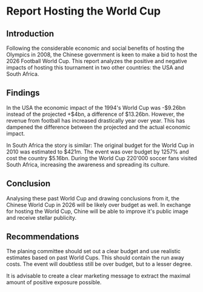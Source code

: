 # Report Hosting the World Cup

## Introduction

Following the considerable economic and social benefits of hosting the Olympics in 2008, the Chinese
government is keen to make a bid to host the 2026 Football World Cup. This report analyzes the positive
and negative impacts of hosting this tournament in two other countries: the USA and South Africa.

## Findings

In the USA the economic impact of the 1994's World Cup was -\$9.26bn instead of the projected +\$4bn, a difference of \$13.26bn. However, the revenue from football has increased drastically year over year. This has dampened the difference between the projected and the actual economic impact.

In South Africa the story is similar: The original budget for the World Cup in 2010 was estimated to \$421m. The event was over budget by 1257% and cost the country \$5.16bn. During the World Cup 220'000 soccer fans visited South Africa, increasing the awareness and spreading its culture.

## Conclusion

Analysing these past World Cup and drawing conclusions from it, the Chinese World Cup in 2026 will be likely over budget as well. In exchange for hosting the World Cup, Chine will be able to improve it's public image and receive stellar publicity.

## Recommendations

The planing committee should set out a clear budget and use realistic estimates based on past World Cups. This should contain the run away costs. The event will doubtless still be over budget, but to a lesser degree.

It is advisable to create a clear marketing message to extract the maximal amount of positive exposure possible.